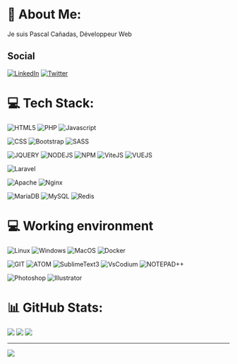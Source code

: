 # 👋 About Me:

Je suis Pascal Cañadas, Développeur Web


## Social

[![LinkedIn](https://img.shields.io/badge/LinkedIn-%230077B5.svg?logo=linkedin&logoColor=white)](https://www.linkedin.com/in/pascal-canadas/)
[![Twitter](https://img.shields.io/badge/Twitter-%231DA1F2.svg?logo=Twitter&logoColor=white)](https://twitter.com/pascalcanadas)



# 💻 Tech Stack:
![HTML5](https://img.shields.io/badge/HTML5-E34F26?style=for-the-badge&logo=html5&logoColor=white)
![PHP](https://img.shields.io/badge/php-%23777BB4.svg?style=for-the-badge&logo=php&logoColor=white)
![Javascript](https://img.shields.io/badge/JavaScript-F7DF1E?style=for-the-badge&logo=javascript&logoColor=black)

![CSS](https://img.shields.io/badge/CSS3-1572B6?style=for-the-badge&logo=css3&logoColor=white)
![Bootstrap](https://img.shields.io/badge/bootstrap-%23563D7C.svg?style=for-the-badge&logo=bootstrap&logoColor=white)
![SASS](https://img.shields.io/badge/SASS-hotpink.svg?style=for-the-badge&logo=SASS&logoColor=white)

![JQUERY](https://img.shields.io/badge/jQuery-0769AD?style=for-the-badge&logo=jquery&logoColor=white) 
![NODEJS](https://img.shields.io/badge/Node.js-43853D?style=for-the-badge&logo=node.js&logoColor=white)
![NPM](https://img.shields.io/badge/NPM-%23000000.svg?style=for-the-badge&logo=npm&logoColor=white)
![ViteJS](https://img.shields.io/badge/VITEJS-%23000000.svg?style=for-the-badge&logo=vitejs&logoColor=white)
![VUEJS](https://img.shields.io/badge/Vue.js-35495E?style=for-the-badge&logo=vue.js&logoColor=4FC08D)

![Laravel](https://img.shields.io/badge/Laravel-FF2D20?style=for-the-badge&logo=laravel&logoColor=white)
 
![Apache](https://img.shields.io/badge/apache-%23D42029.svg?style=for-the-badge&logo=apache&logoColor=white)
![Nginx](https://img.shields.io/badge/nginx-%23009639.svg?style=for-the-badge&logo=nginx&logoColor=white)

![MariaDB](https://img.shields.io/badge/MariaDB-003545?style=for-the-badge&logo=mariadb&logoColor=white) ![MySQL](https://img.shields.io/badge/mysql-%2300f.svg?style=for-the-badge&logo=mysql&logoColor=white) ![Redis](https://img.shields.io/badge/redis-%23DD0031.svg?style=for-the-badge&logo=redis&logoColor=white) 



# 💻 Working environment

![Linux](https://img.shields.io/badge/Linux-FCC624?style=for-the-badge&logo=linux&logoColor=black)
![Windows](https://img.shields.io/badge/Windows-0078D6?style=for-the-badge&logo=windows&logoColor=white)
![MacOS](https://img.shields.io/badge/mac%20os-000000?style=for-the-badge&logo=apple&logoColor=white)
![Docker](https://img.shields.io/badge/docker-%230db7ed.svg?style=for-the-badge&logo=docker&logoColor=white) 

![GIT](https://img.shields.io/badge/GIT-E44C30?style=for-the-badge&logo=git&logoColor=white)
![ATOM](https://img.shields.io/badge/Atom-66595C?style=for-the-badge&logo=Atom&logoColor=white)
![SublimeText3](https://img.shields.io/badge/sublime_text-%23575757.svg?&style=for-the-badge&logo=sublime-text&logoColor=important)
![VsCodium](https://img.shields.io/badge/Visual_Studio_Code-0078D4?style=for-the-badge&logo=visual%20studio%20code&logoColor=white)
![NOTEPAD++](https://img.shields.io/badge/Notepad++-90E59A.svg?style=for-the-badge&logo=notepad%2B%2B&logoColor=black)

![Photoshop](https://aleen42.github.io/badges/src/photoshop.svg) 
![Illustrator](https://aleen42.github.io/badges/src/illustrator.svg)


# 📊 GitHub Stats:
![](https://github-readme-stats.vercel.app/api?username=leknoppix&theme=dracula&hide_border=true&include_all_commits=true&count_private=true)
![](https://github-readme-streak-stats.herokuapp.com/?user=leknoppix&theme=dracula&hide_border=true)
![](https://github-readme-stats.vercel.app/api/top-langs/?username=leknoppix&theme=dracula&hide_border=true&include_all_commits=true&count_private=true&layout=compact)

---
[![](https://visitcount.itsvg.in/api?id=leknoppix&icon=0&color=0)](https://visitcount.itsvg.in)
